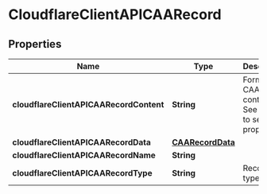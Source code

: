 # CloudflareClientAPICAARecord

## Properties
Name | Type | Description | Notes
------------ | ------------- | ------------- | -------------
**cloudflareClientAPICAARecordContent** | **String** | Formatted CAA content. See &#x27;data&#x27; to set CAA properties. |  [optional]
**cloudflareClientAPICAARecordData** | [**CAARecordData**](CAARecordData.md) |  | 
**cloudflareClientAPICAARecordName** | **String** |  | 
**cloudflareClientAPICAARecordType** | **String** | Record type. | 
